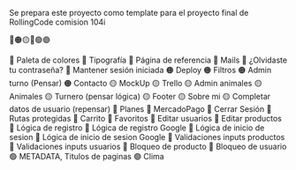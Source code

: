 Se prepara este proyecto como template para el proyecto final de RollingCode comision 104i

🔴🟠🟡🔵🟢🟣

🔴 Paleta de colores
🔴 Tipografía
🔴 Página de referencia
🔴 Mails
🔴 ¿Olvidaste tu contraseña?
🔴 Mantener sesión iniciada
🟠 Deploy
🟠 Filtros
🟠 Admin turno (Pensar)
🟠 Contacto
🟡 MockUp
🟡 Trello
🟡 Admin animales
🟡 Animales
🟡 Turnero (pensar lógica)
🟡 Footer
🟡 Sobre mi
🟡 Completar datos de usuario (repensar)
🔵 Planes
🔵 MercadoPago
🔵 Cerrar Sesión
🔵 Rutas protegidas
🔵 Carrito
🔵 Favoritos
🔵 Editar usuarios
🔵 Editar productos
🔵 Lógica de registro
🔵 Lógica de registro Google
🔵 Lógica de inicio de sesion
🔵 Lógica de inicio de sesion Google
🔵 Validaciones inputs productos
🔵 Validaciones inputs usuarios
🔵 Bloqueo de producto
🔵 Bloqueo de usuario
🟢 METADATA, Titulos de paginas
🟢 Clima